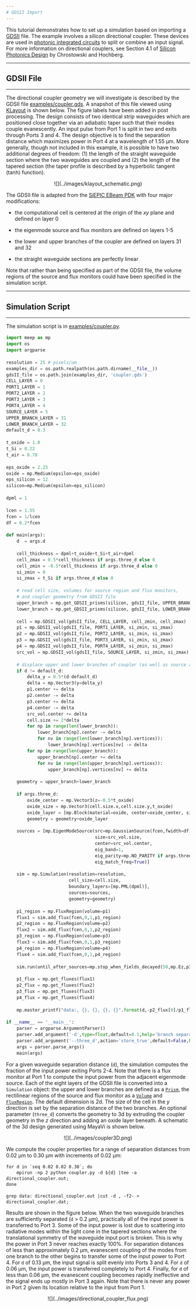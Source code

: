 ```yaml
---
# GDSII Import
---
```


This tutorial demonstrates how to set up a simulation based on importing a [GDSII](https://en.wikipedia.org/wiki/GDSII) file. The example involves a silicon directional coupler. These devices are used in [photonic integrated circuits](https://en.wikipedia.org/wiki/Photonic_integrated_circuit) to split or combine an input signal. For more information on directional couplers, see Section 4.1 of [Silicon Photonics Design](https://www.amazon.com/Silicon-Photonics-Design-Devices-Systems/dp/1107085454) by Chrostowski and Hochberg.

---
## GDSII File
---

The directional coupler geometry we will investigate is described by the GDSII file [examples/coupler.gds](https://github.com/NanoComp/meep/blob/master/python/examples/coupler.gds). A snapshot of this file viewed using [KLayout](https://www.klayout.de/) is shown below. The figure labels have been added in post processing. The design consists of two identical strip waveguides which are positioned close together via an adiabatic taper such that their modes couple evanescently. An input pulse from Port 1 is split in two and exits through Ports 3 and 4. The design objective is to find the separation distance which maximizes power in Port 4 at a wavelength of 1.55 μm. More generally, though not included in this example, it is possible to have two additional degrees of freedom: (1) the length of the straight waveguide section where the two waveguides are coupled and (2) the length of the tapered section (the taper profile is described by a hyperbolic tangent (tanh) function).

<center>
![](../images/klayout_schematic.png)
</center>

The GDSII file is adapted from the [SiEPIC EBeam PDK](https://github.com/lukasc-ubc/SiEPIC_EBeam_PDK) with four major modifications:

+ the computational cell is centered at the origin of the *xy* plane and defined on layer 0

+ the eigenmode source and flux monitors are defined on layers 1-5

+ the lower and upper branches of the coupler are defined on layers 31 and 32

+ the straight waveguide sections are perfectly linear

Note that rather than being specified as part of the GDSII file, the volume regions of the source and flux monitors could have been specified in the simulation script.

---
## Simulation Script
---

The simulation script is in [examples/coupler.py](https://github.com/NanoComp/meep/blob/master/python/examples/coupler.py).

```python
import meep as mp
import os
import argparse

resolution = 25 # pixels/um
examples_dir = os.path.realpath(os.path.dirname(__file__))
gdsII_file = os.path.join(examples_dir, 'coupler.gds')
CELL_LAYER = 0
PORT1_LAYER = 1
PORT2_LAYER = 2
PORT3_LAYER = 3
PORT4_LAYER = 4
SOURCE_LAYER = 5
UPPER_BRANCH_LAYER = 31
LOWER_BRANCH_LAYER = 32
default_d = 0.3

t_oxide = 1.0
t_Si = 0.22
t_air = 0.78

eps_oxide = 2.25
oxide = mp.Medium(epsilon=eps_oxide)
eps_silicon = 12
silicon=mp.Medium(epsilon=eps_silicon)

dpml = 1

lcen = 1.55
fcen = 1/lcen
df = 0.2*fcen

def main(args):
    d  = args.d

    cell_thickness = dpml+t_oxide+t_Si+t_air+dpml
    cell_zmax = 0.5*cell_thickness if args.three_d else 0
    cell_zmin = -0.5*cell_thickness if args.three_d else 0
    si_zmin = 0
    si_zmax = t_Si if args.three_d else 0

    # read cell size, volumes for source region and flux monitors,
    # and coupler geometry from GDSII file
    upper_branch = mp.get_GDSII_prisms(silicon, gdsII_file, UPPER_BRANCH_LAYER, si_zmin, si_zmax)
    lower_branch = mp.get_GDSII_prisms(silicon, gdsII_file, LOWER_BRANCH_LAYER, si_zmin, si_zmax)

    cell = mp.GDSII_vol(gdsII_file, CELL_LAYER, cell_zmin, cell_zmax)
    p1 = mp.GDSII_vol(gdsII_file, PORT1_LAYER, si_zmin, si_zmax)
    p2 = mp.GDSII_vol(gdsII_file, PORT2_LAYER, si_zmin, si_zmax)
    p3 = mp.GDSII_vol(gdsII_file, PORT3_LAYER, si_zmin, si_zmax)
    p4 = mp.GDSII_vol(gdsII_file, PORT4_LAYER, si_zmin, si_zmax)
    src_vol = mp.GDSII_vol(gdsII_file, SOURCE_LAYER, si_zmin, si_zmax)

    # displace upper and lower branches of coupler (as well as source and flux regions)
    if d != default_d:
        delta_y = 0.5*(d-default_d)
        delta = mp.Vector3(y=delta_y)
        p1.center += delta
        p2.center -= delta
        p3.center += delta
        p4.center -= delta
        src_vol.center += delta
        cell.size += 2*delta
        for np in range(len(lower_branch)):
            lower_branch[np].center -= delta
            for nv in range(len(lower_branch[np].vertices)):
                lower_branch[np].vertices[nv] -= delta
        for np in range(len(upper_branch)):
            upper_branch[np].center += delta
            for nv in range(len(upper_branch[np].vertices)):
                upper_branch[np].vertices[nv] += delta

    geometry = upper_branch+lower_branch

    if args.three_d:
        oxide_center = mp.Vector3(z=-0.5*t_oxide)
        oxide_size = mp.Vector3(cell.size.x,cell.size.y,t_oxide)
        oxide_layer = [mp.Block(material=oxide, center=oxide_center, size=oxide_size)]
        geometry = geometry+oxide_layer

    sources = [mp.EigenModeSource(src=mp.GaussianSource(fcen,fwidth=df),
                                  size=src_vol.size,
                                  center=src_vol.center,
                                  eig_band=1,
                                  eig_parity=mp.NO_PARITY if args.three_d else mp.ODD_Z,                                  
                                  eig_match_freq=True)]

    sim = mp.Simulation(resolution=resolution,
                        cell_size=cell.size,
                        boundary_layers=[mp.PML(dpml)],
                        sources=sources,
                        geometry=geometry)

    p1_region = mp.FluxRegion(volume=p1)
    flux1 = sim.add_flux(fcen,0,1,p1_region)
    p2_region = mp.FluxRegion(volume=p2)
    flux2 = sim.add_flux(fcen,0,1,p2_region)
    p3_region = mp.FluxRegion(volume=p3)
    flux3 = sim.add_flux(fcen,0,1,p3_region)
    p4_region = mp.FluxRegion(volume=p4)
    flux4 = sim.add_flux(fcen,0,1,p4_region)

    sim.run(until_after_sources=mp.stop_when_fields_decayed(50,mp.Ez,p3.center,1e-8))

    p1_flux = mp.get_fluxes(flux1)
    p2_flux = mp.get_fluxes(flux2)
    p3_flux = mp.get_fluxes(flux3)
    p4_flux = mp.get_fluxes(flux4)

    mp.master_printf("data:, {}, {}, {}, {}".format(d,-p2_flux[0]/p1_flux[0],p3_flux[0]/p1_flux[0],p4_flux[0]/p1_flux[0]))

if __name__ == '__main__':
    parser = argparse.ArgumentParser()
    parser.add_argument('-d',type=float,default=0.1,help='branch separation (default: 0.1 um)')
    parser.add_argument('--three_d',action='store_true',default=False,help='3d calculation? (default: false)')
    args = parser.parse_args()
    main(args)
```

For a given waveguide separation distance (`d`), the simulation computes the fraction of the input power exiting Ports 2-4. Note that there is a flux monitor at Port 1 to compute the input power from the adjacent eigenmode source. Each of the eight layers of the GDSII file is converted into a `Simulation` object: the upper and lower branches are defined as a [`Prism`](../Python_User_Interface.md#prism), the rectilinear regions of the source and flux monitor as a [`Volume`](../Python_User_Interface.md#volume) and [`FluxRegion`](../Python_User_Interface.md#fluxregion). The default dimension is 2d. The size of the cell in the $y$ direction is set by the separation distance of the two branches. An optional parameter (`three_d`) converts the geometry to 3d by extruding the coupler geometry in the *z* direction and adding an oxide layer beneath. A schematic of the 3d design generated using MayaVi is shown below.

<center>
![](../images/coupler3D.png)
</center>

We compute the coupler properties for a range of separation distances from 0.02 μm to 0.30 μm with increments of 0.02 μm:

```
for d in `seq 0.02 0.02 0.30`; do
    mpirun -np 2 python coupler.py -d ${d} |tee -a directional_coupler.out;
done

grep data: directional_coupler.out |cut -d , -f2- > directional_coupler.dat;
```

Results are shown in the figure below. When the two waveguide branches are sufficiently separated (`d` > 0.2 μm), practically all of the input power is transferred to Port 3. Some of the input power is lost due to scattering into radiative modes within the light cone in the tapered sections where the translational symmetry of the waveguide input port is broken. This is why the power in Port 3 never reaches exactly 100%. For separation distances of less than approximately 0.2 μm, evanescent coupling of the modes from one branch to the other begins to transfer some of the input power to Port 4. For `d` of 0.13 μm, the input signal is split evenly into Ports 3 and 4. For `d` of 0.06 μm, the input power is transferred completely to Port 4. Finally, for `d` of less than 0.06 μm, the evanescent coupling becomes rapidly ineffective and the signal ends up mostly in Port 3 again. Note that there is never any power in Port 2 given its location relative to the input from Port 1.

<center>
![](../images/directional_coupler_flux.png)
</center>